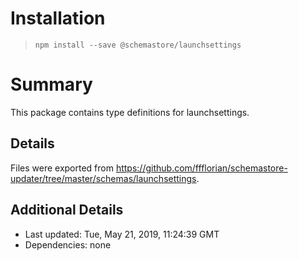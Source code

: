# Installation
> `npm install --save @schemastore/launchsettings`

# Summary
This package contains type definitions for launchsettings.

## Details
Files were exported from https://github.com/ffflorian/schemastore-updater/tree/master/schemas/launchsettings.

## Additional Details
* Last updated: Tue, May 21, 2019, 11:24:39 GMT
* Dependencies: none
